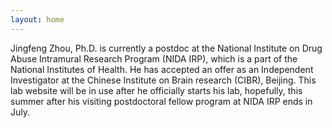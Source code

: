 ```yaml
---
layout: home
---
```

Jingfeng Zhou, Ph.D. is currently a postdoc at the National Institute on Drug Abuse Intramural Research Program (NIDA IRP), which is a part of the National Institutes of Health. He has accepted an offer as an Independent Investigator at the Chinese Institute on Brain research (CIBR), Beijing. This lab website will be in use after he officially starts his lab, hopefully, this summer after his visiting postdoctoral fellow program at NIDA IRP ends in July.
